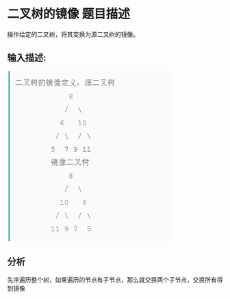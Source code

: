 # 二叉树的镜像 题目描述
操作给定的二叉树，将其变换为源二叉树的镜像。


## 输入描述:
![image](.README_images/c1909fcd.png)

## 分析
先序遍历整个树，如果遍历的节点有子节点，那么就交换两个子节点，交换所有得到镜像

